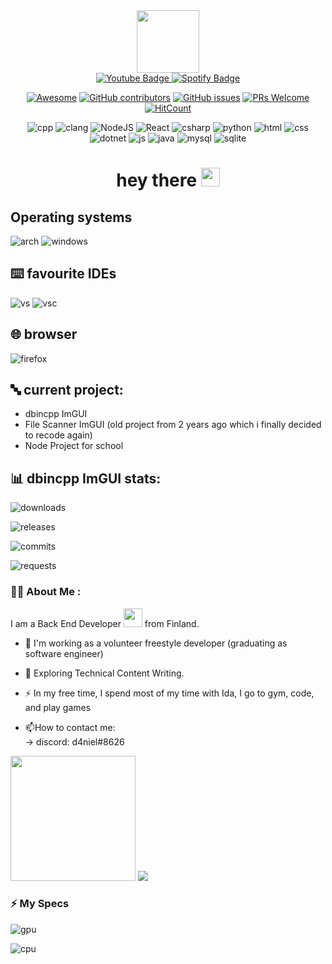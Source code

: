 <div id="header" align="center">
<img src="https://media2.giphy.com/media/qgQUggAC3Pfv687qPC/200.webp?cid=ecf05e47tgjtnaly5vzqpc538crh5mozcosfgnrfmv5r54tf&rid=200.webp&ct=g" width="100"/>
</div>
<div align="center">
 <a href="https://www.youtube.com/channel/UC-PdAQFjgvjWuDECglST_ww/featured">
    <img src="https://img.shields.io/badge/YouTube-red?style=for-the-badge&logo=youtube&logoColor=white" alt="Youtube Badge"/>
 </a>
 <a href="https://open.spotify.com/playlist/1W6nBhYhHvoVgdoFrukvdx?si=911a2bfd7e1b4ebf">
    <img src="https://img.shields.io/badge/Spotify-1ED760?&style=for-the-badge&logo=spotify&logoColor=white" alt="Spotify Badge"/>
 </a>

[![Awesome](https://awesome.re/badge.svg)](https://awesome.re) 
 [![GitHub contributors](https://img.shields.io/github/contributors/d4niell/dbincpp-ImGUI)](https://github.com/d4niell/dbincpp-ImGUI/graphs/contributors) 
 [![GitHub issues](https://img.shields.io/github/issues/coderjojo/creative-profile-readme)](https://github.com/d4niell/dbincpp-ImGUI/issues) 
 [![PRs Welcome](https://img.shields.io/badge/PRs-welcome-brightgreen.svg?style=flat-square)](https://github.com/coderjojo/creative-profile-readme/pulls) 
 [![HitCount](https://views.whatilearened.today/views/github/d4niell/d4niell.svg)](https://github.com/d4niell/d4niell)
 
 
  ![cpp](https://img.shields.io/badge/C%2B%2B-00599C?style=for-the-badge&logo=c%2B%2B&logoColor=white)
 ![clang](https://img.shields.io/badge/C-00599C?style=for-the-badge&logo=c&logoColor=white)
 ![NodeJS](https://img.shields.io/badge/node.js-6DA55F?style=for-the-badge&logo=node.js&logoColor=white)
 ![React](https://img.shields.io/badge/react-%2320232a.svg?style=for-the-badge&logo=react&logoColor=%2361DAFB)
 ![csharp](https://img.shields.io/badge/C%23-239120?style=for-the-badge&logo=c-sharp&logoColor=white)
 ![python](https://img.shields.io/badge/Python-3776AB?style=for-the-badge&logo=python&logoColor=white)
 ![html](https://img.shields.io/badge/HTML-239120?style=for-the-badge&logo=html5&logoColor=white)
 ![css](https://img.shields.io/badge/CSS-239120?&style=for-the-badge&logo=css3&logoColor=white)
 ![dotnet](https://img.shields.io/badge/.NET-5C2D91?style=for-the-badge&logo=.net&logoColor=white)
 ![js](https://img.shields.io/badge/JavaScript-F7DF1E?style=for-the-badge&logo=javascript&logoColor=black)
 ![java](https://img.shields.io/badge/Java-ED8B00?style=for-the-badge&logo=java&logoColor=white)
 ![mysql](https://img.shields.io/badge/MySQL-00000F?style=for-the-badge&logo=mysql&logoColor=white)
 ![sqlite](https://img.shields.io/badge/SQLite-07405E?style=for-the-badge&logo=sqlite&logoColor=white)
 </div>

 <div align="center">
  <h1>
  hey there
  <img src="https://media.giphy.com/media/hvRJCLFzcasrR4ia7z/giphy.gif" width="30px"/>
</h1>
    </div>
    
## Operating systems

![arch](https://img.shields.io/badge/Arch%20Linux-1793D1.svg?style=for-the-badge&logo=Arch-Linux&logoColor=white)
![windows](https://img.shields.io/badge/Windows-0078D6.svg?style=for-the-badge&logo=Windows&logoColor=white)
## ⌨️ favourite IDEs     
   ![vs](https://img.shields.io/badge/Visual_Studio-5C2D91?style=for-the-badge&logo=visual%20studio&logoColor=white)
   ![vsc](https://img.shields.io/badge/Visual_Studio_Code-0078D4?style=for-the-badge&logo=visual%20studio%20code&logoColor=white)
## 🌐 browser
![firefox](https://img.shields.io/badge/Firefox_Browser-FF7139?style=for-the-badge&logo=Firefox-Browser&logoColor=white)
   
   
## 🔤 current project:

- dbincpp ImGUI
- File Scanner ImGUI (old project from 2 years ago which i finally decided to recode again)
- Node Project for school

## 📊 dbincpp ImGUI stats:

![downloads](https://img.shields.io/github/downloads/d4niell/dbincpp-ImGUI/total.svg)

![releases](https://img.shields.io/github/release/d4niell/dbincpp-ImGUI.svg)

![commits](https://img.shields.io/github/commits-since/d4niell/dbincpp-ImGUI/v1.0.0.svg)

![requests](https://img.shields.io/github/issues-pr/d4niell/dbincpp-ImGUI.svg)
   
### :woman_technologist: About Me :
I am a Back End Developer <img src="https://media.giphy.com/media/WUlplcMpOCEmTGBtBW/giphy.gif" width="30"> from Finland.
- :telescope: I'm working as a volunteer freestyle developer (graduating as software engineer)

- :seedling: Exploring Technical Content Writing.

- :zap: In my free time, I spend most of my time with Ida, I go to gym, code, and play games

- :mailbox:How to contact me:  
-> discord: d4niel#8626


<div>
 <img src= "https://github-readme-stats.vercel.app/api?username=d4niell" width "40px" height="200"/>
 <img src= "https://github-readme-stats.vercel.app/api/top-langs/?username=d4niell&theme=blue-green"

</div>

### :zap: My Specs

![gpu](https://img.shields.io/badge/NVIDIA-RTX2060-76B900?style=for-the-badge&logo=nvidia&logoColor=white)

![cpu](https://img.shields.io/badge/Intel-Core_i5_7th-0071C5?style=for-the-badge&logo=intel&logoColor=white)
